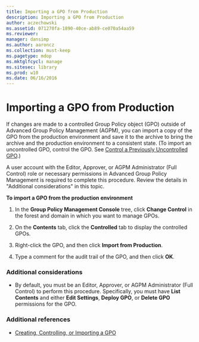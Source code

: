 ```yaml
---
title: Importing a GPO from Production
description: Importing a GPO from Production
author: aczechowski
ms.assetid: 071270fa-1890-40ce-ab89-ce070a54aa59
ms.reviewer: 
manager: dansimp
ms.author: aaroncz
ms.collection: must-keep
ms.pagetype: mdop
ms.mktglfcycl: manage
ms.sitesec: library
ms.prod: w10
ms.date: 06/16/2016
---
```



# Importing a GPO from Production


If changes are made to a controlled Group Policy object (GPO) outside of Advanced Group Policy Management (AGPM), you can import a copy of the GPO from the production environment and save it to the archive to bring the archive and the production environment to a consistent state. (To import an uncontrolled GPO, control the GPO. See [Control a Previously Uncontrolled GPO](control-a-previously-uncontrolled-gpo.md).)

A user account with the Editor, Approver, or AGPM Administrator (Full Control) role or necessary permissions in Advanced Group Policy Management is required to complete this procedure. Review the details in "Additional considerations" in this topic.

**To import a GPO from the production environment**

1.  In the **Group Policy Management Console** tree, click **Change Control** in the forest and domain in which you want to manage GPOs.

2.  On the **Contents** tab, click the **Controlled** tab to display the controlled GPOs.

3.  Right-click the GPO, and then click **Import from Production**.

4.  Type a comment for the audit trail of the GPO, and then click **OK**.

### Additional considerations

-   By default, you must be an Editor, Approver, or AGPM Administrator (Full Control) to perform this procedure. Specifically, you must have **List Contents** and either **Edit Settings**, **Deploy GPO**, or **Delete GPO** permissions for the GPO.

### Additional references

-   [Creating, Controlling, or Importing a GPO](creating-controlling-or-importing-a-gpo-approver.md)

 

 





